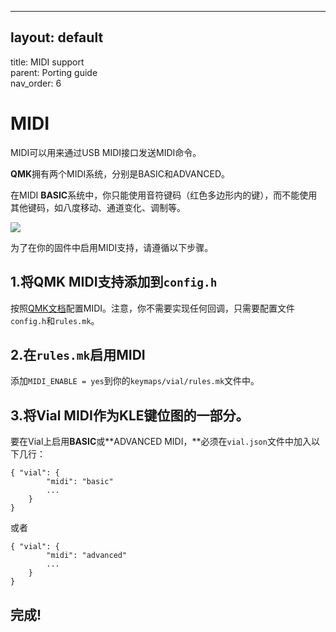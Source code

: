 ---


## layout: default  
title: MIDI support  
parent: Porting guide  
nav\_order: 6

# MIDI

MIDI可以用来通过USB MIDI接口发送MIDI命令。

**QMK**拥有两个MIDI系统，分别是BASIC和ADVANCED。

在MIDI **BASIC**系统中，你只能使用音符键码（红色多边形内的键），而不能使用其他键码，如八度移动、通道变化、调制等。

![](../img/vial-midi.png)

为了在你的固件中启用MIDI支持，请遵循以下步骤。

## 1\.将QMK MIDI支持添加到`config.h`

按照[QMK文档](https://docs.qmk.fm/#/feature_midi)配置MIDI。注意，你不需要实现任何回调，只需要配置文件`config.h`和`rules.mk`。

## 2\.在`rules.mk`启用MIDI

添加`MIDI_ENABLE = yes`到你的`keymaps/vial/rules.mk`文件中。

## 3\.将Vial MIDI作为KLE键位图的一部分。

要在Vial上启用**BASIC**或**ADVANCED MIDI，**必须在`vial.json`文件中加入以下几行： 

```
{ "vial": {
        "midi": "basic"
        ...
    }
}

```

或者

```
{ "vial": {
        "midi": "advanced"
        ...
    }
}
```

## 完成!